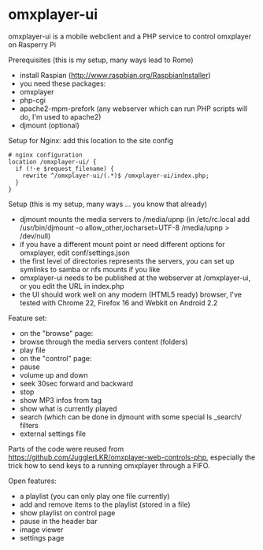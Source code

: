 omxplayer-ui
============

omxplayer-ui is a mobile webclient and a PHP service to control omxplayer on Rasperry Pi

Prerequisites (this is my setup, many ways lead to Rome)
 * install Raspian (http://www.raspbian.org/RaspbianInstaller)
 * you need these packages:
 * omxplayer
 * php-cgi 
 * apache2-mpm-prefork (any webserver which can run PHP scripts will do, I'm used to apache2)
 * djmount (optional)

Setup for Nginx: add this location to the site config

    # nginx configuration
    location /omxplayer-ui/ {
      if (!-e $request_filename) {
        rewrite ^/omxplayer-ui/(.*)$ /omxplayer-ui/index.php;
      }
    }

Setup (this is my setup, many ways ... you know that already)
 * djmount mounts the media servers to /media/upnp (in /etc/rc.local add /usr/bin/djmount -o allow_other,iocharset=UTF-8 /media/upnp > /dev/null)
 * if you have a different mount point or need different options for omxplayer, edit conf/settings.json
 * the first level of directories represents the servers, you can set up symlinks to samba or nfs mounts if you like
 * omxplayer-ui needs to be published at the webserver at /omxplayer-ui, or you edit the URL in index.php
 * the UI should work well on any modern (HTML5 ready) browser, I've tested with Chrome 22, Firefox 16 and Webkit on Android 2.2

Feature set:
 * on the "browse" page:
  * browse through the media servers content (folders)
  * play file
 * on the "control" page:
  * pause 
  * volume up and down
  * seek 30sec forward and backward
  * stop
  * show MP3 infos from tag
  * show what is currently played
 * search (which can be done in djmount with some special ls _search/ filters
 * external settings file

Parts of the code were reused from https://github.com/JugglerLKR/omxplayer-web-controls-php, 
especially the trick how to send keys to a running omxplayer through a FIFO.

Open features:
 * a playlist (you can only play one file currently)
  * add and remove items to the playlist (stored in a file)  
  * show playlist on control page   
 * pause in the header bar
 * image viewer
 * settings page
